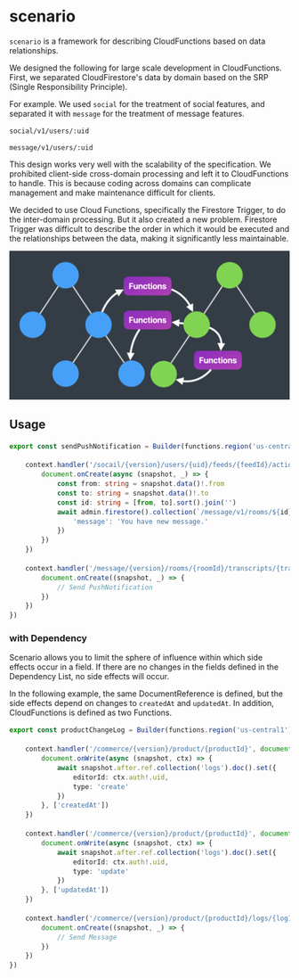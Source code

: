 # scenario

`scenario` is a framework for describing CloudFunctions based on data relationships.

We designed the following for large scale development in CloudFunctions.
First, we separated CloudFirestore's data by domain based on the SRP (Single Responsibility Principle).

For example.
We used `social` for the treatment of social features, and separated it with `message` for the treatment of message features.

```
social/v1/users/:uid
```

```
message/v1/users/:uid
```

This design works very well with the scalability of the specification. 
We prohibited client-side cross-domain processing and left it to CloudFunctions to handle. This is because coding across domains can complicate management and make maintenance difficult for clients.

We decided to use Cloud Functions, specifically the Firestore Trigger, to do the inter-domain processing. But it also created a new problem. Firestore Trigger was difficult to describe the order in which it would be executed and the relationships between the data, making it significantly less maintainable.

![scenario](https://github.com/1amageek/scenario/blob/master/docs/image0.png)

## Usage

```typescript
export const sendPushNotification = Builder(functions.region('us-central1'), context => {

    context.handler('/socail/{version}/users/{uid}/feeds/{feedId}/actions/{actionId}', document => {
        document.onCreate(async (snapshot, _) => {
            const from: string = snapshot.data()!.from
            const to: string = snapshot.data()!.to
            const id: string = [from, to].sort().join('')
            await admin.firestore().collection(`/message/v1/rooms/${id}/transcripts`).doc().set({
                'message': 'You have new message.'
            })
        })
    })

    context.handler('/message/{version}/rooms/{roomId}/transcripts/{transcriptId}', document => {
        document.onCreate((snapshot, _) => {
            // Send PushNotification
        })
    })
})
```

### with Dependency

Scenario allows you to limit the sphere of influence within which side effects occur in a field. If there are no changes in the fields defined in the Dependency List, no side effects will occur.

In the following example, the same DocumentReference is defined, but the side effects depend on changes to `createdAt` and `updatedAt`. In addition, CloudFunctions is defined as two Functions.

```typescript
export const productChangeLog = Builder(functions.region('us-central1'), context => {

    context.handler('/commerce/{version}/product/{productId}', document => {
        document.onWrite(async (snapshot, ctx) => {
            await snapshot.after.ref.collection('logs').doc().set({
                editorId: ctx.auth!.uid,
                type: 'create'
            })
        }, ['createdAt'])
    })

    context.handler('/commerce/{version}/product/{productId}', document => {
        document.onWrite(async (snapshot, ctx) => {
            await snapshot.after.ref.collection('logs').doc().set({
                editorId: ctx.auth!.uid,
                type: 'update'                
            })
        }, ['updatedAt'])
    })

    context.handler('/commerce/{version}/product/{productId}/logs/{logId}', document => {
        document.onCreate((snapshot, _) => {
            // Send Message
        })
    })
})
```
